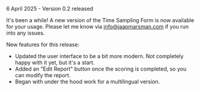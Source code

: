 6 April 2025 - Version 0.2 released

It's been a while! A new version of the Time Sampling Form is now available for your usage. Please let me know via info@jaapmarsman.com if you run into any issues.

New features for this release:

- Updated the user interface to be a bit more modern. Not completely happy with it yet, but it's a start.
- Added an "Edit Report" button once the scoring is completed, so you can modify the report.
- Began with under the hood work for a multilingual version.